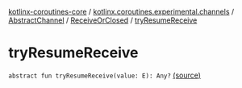 [kotlinx-coroutines-core](../../../index.md) / [kotlinx.coroutines.experimental.channels](../../index.md) / [AbstractChannel](../index.md) / [ReceiveOrClosed](index.md) / [tryResumeReceive](.)

# tryResumeReceive

`abstract fun tryResumeReceive(value: E): Any?` [(source)](http://github.com/kotlin/kotlinx.coroutines/tree/master/kotlinx-coroutines-core/src/main/kotlin/kotlinx/coroutines/experimental/channels/AbstractChannel.kt#L308)